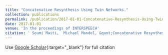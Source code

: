 ```yaml
---
title: "Concatenative Resynthesis Using Twin Networks."
collection: publications
permalink: /publication/2017-01-01-Concatenative-Resynthesis-Using-Twin-Networks
date: 2017-01-01
venue: 'In the proceedings of INTERSPEECH'
citation: ' Soumi Maiti,  Michael Mandel, &quot;Concatenative Resynthesis Using Twin Networks..&quot; In the proceedings of INTERSPEECH, 2017.'
---
```

Use [Google Scholar](https://scholar.google.com/scholar?q=Concatenative+Resynthesis+Using+Twin+Networks.){:target="_blank"} for full citation